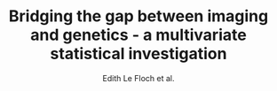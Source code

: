---
cat: gaia
subcat: brainomics
bestof: false
author: Edith Le Floch et al.
title: Bridging the gap between imaging and genetics  - a multivariate statistical investigation
year: 2011
type: inproceedings
booktitle: Human brain mapping
---
